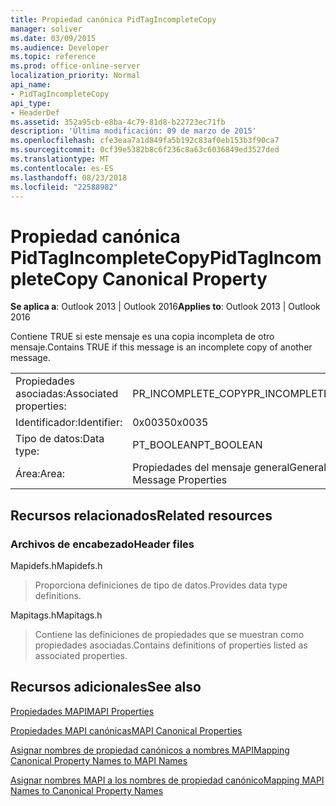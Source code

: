 ```yaml
---
title: Propiedad canónica PidTagIncompleteCopy
manager: soliver
ms.date: 03/09/2015
ms.audience: Developer
ms.topic: reference
ms.prod: office-online-server
localization_priority: Normal
api_name:
- PidTagIncompleteCopy
api_type:
- HeaderDef
ms.assetid: 352a95cb-e8ba-4c79-81d8-b22723ec71fb
description: 'Última modificación: 09 de marzo de 2015'
ms.openlocfilehash: cfe3eaa7a1d849fa5b192c83af0eb153b3f90ca7
ms.sourcegitcommit: 0cf39e5382b8c6f236c8a63c6036849ed3527ded
ms.translationtype: MT
ms.contentlocale: es-ES
ms.lasthandoff: 08/23/2018
ms.locfileid: "22588982"
---
```

# <a name="pidtagincompletecopy-canonical-property"></a><span data-ttu-id="1069e-103">Propiedad canónica PidTagIncompleteCopy</span><span class="sxs-lookup"><span data-stu-id="1069e-103">PidTagIncompleteCopy Canonical Property</span></span>

  
  
<span data-ttu-id="1069e-104">**Se aplica a**: Outlook 2013 | Outlook 2016</span><span class="sxs-lookup"><span data-stu-id="1069e-104">**Applies to**: Outlook 2013 | Outlook 2016</span></span> 
  
<span data-ttu-id="1069e-105">Contiene TRUE si este mensaje es una copia incompleta de otro mensaje.</span><span class="sxs-lookup"><span data-stu-id="1069e-105">Contains TRUE if this message is an incomplete copy of another message.</span></span>
  
|||
|:-----|:-----|
|<span data-ttu-id="1069e-106">Propiedades asociadas:</span><span class="sxs-lookup"><span data-stu-id="1069e-106">Associated properties:</span></span>  <br/> |<span data-ttu-id="1069e-107">PR_INCOMPLETE_COPY</span><span class="sxs-lookup"><span data-stu-id="1069e-107">PR_INCOMPLETE_COPY</span></span>  <br/> |
|<span data-ttu-id="1069e-108">Identificador:</span><span class="sxs-lookup"><span data-stu-id="1069e-108">Identifier:</span></span>  <br/> |<span data-ttu-id="1069e-109">0x0035</span><span class="sxs-lookup"><span data-stu-id="1069e-109">0x0035</span></span>  <br/> |
|<span data-ttu-id="1069e-110">Tipo de datos:</span><span class="sxs-lookup"><span data-stu-id="1069e-110">Data type:</span></span>  <br/> |<span data-ttu-id="1069e-111">PT_BOOLEAN</span><span class="sxs-lookup"><span data-stu-id="1069e-111">PT_BOOLEAN</span></span>  <br/> |
|<span data-ttu-id="1069e-112">Área:</span><span class="sxs-lookup"><span data-stu-id="1069e-112">Area:</span></span>  <br/> |<span data-ttu-id="1069e-113">Propiedades del mensaje general</span><span class="sxs-lookup"><span data-stu-id="1069e-113">General Message Properties</span></span>  <br/> |
   
## <a name="related-resources"></a><span data-ttu-id="1069e-114">Recursos relacionados</span><span class="sxs-lookup"><span data-stu-id="1069e-114">Related resources</span></span>

### <a name="header-files"></a><span data-ttu-id="1069e-115">Archivos de encabezado</span><span class="sxs-lookup"><span data-stu-id="1069e-115">Header files</span></span>

<span data-ttu-id="1069e-116">Mapidefs.h</span><span class="sxs-lookup"><span data-stu-id="1069e-116">Mapidefs.h</span></span>
  
> <span data-ttu-id="1069e-117">Proporciona definiciones de tipo de datos.</span><span class="sxs-lookup"><span data-stu-id="1069e-117">Provides data type definitions.</span></span>
    
<span data-ttu-id="1069e-118">Mapitags.h</span><span class="sxs-lookup"><span data-stu-id="1069e-118">Mapitags.h</span></span>
  
> <span data-ttu-id="1069e-119">Contiene las definiciones de propiedades que se muestran como propiedades asociadas.</span><span class="sxs-lookup"><span data-stu-id="1069e-119">Contains definitions of properties listed as associated properties.</span></span>
    
## <a name="see-also"></a><span data-ttu-id="1069e-120">Recursos adicionales</span><span class="sxs-lookup"><span data-stu-id="1069e-120">See also</span></span>



[<span data-ttu-id="1069e-121">Propiedades MAPI</span><span class="sxs-lookup"><span data-stu-id="1069e-121">MAPI Properties</span></span>](mapi-properties.md)
  
[<span data-ttu-id="1069e-122">Propiedades MAPI canónicas</span><span class="sxs-lookup"><span data-stu-id="1069e-122">MAPI Canonical Properties</span></span>](mapi-canonical-properties.md)
  
[<span data-ttu-id="1069e-123">Asignar nombres de propiedad canónicos a nombres MAPI</span><span class="sxs-lookup"><span data-stu-id="1069e-123">Mapping Canonical Property Names to MAPI Names</span></span>](mapping-canonical-property-names-to-mapi-names.md)
  
[<span data-ttu-id="1069e-124">Asignar nombres MAPI a los nombres de propiedad canónico</span><span class="sxs-lookup"><span data-stu-id="1069e-124">Mapping MAPI Names to Canonical Property Names</span></span>](mapping-mapi-names-to-canonical-property-names.md)

